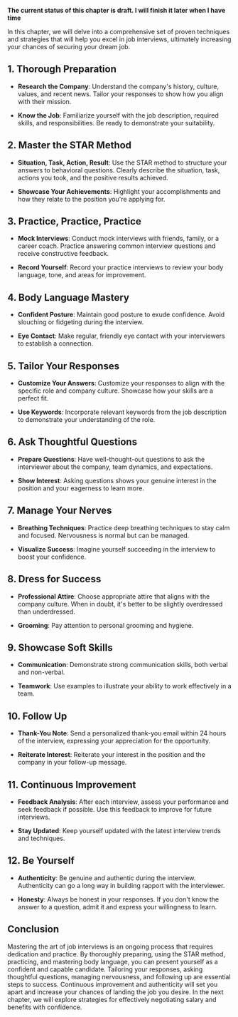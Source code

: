 **The current status of this chapter is draft. I will finish it later when I have time**

In this chapter, we will delve into a comprehensive set of proven techniques and strategies that will help you excel in job interviews, ultimately increasing your chances of securing your dream job.

**1. Thorough Preparation**
---------------------------

* **Research the Company**: Understand the company's history, culture, values, and recent news. Tailor your responses to show how you align with their mission.

* **Know the Job**: Familiarize yourself with the job description, required skills, and responsibilities. Be ready to demonstrate your suitability.

**2. Master the STAR Method**
-----------------------------

* **Situation, Task, Action, Result**: Use the STAR method to structure your answers to behavioral questions. Clearly describe the situation, task, actions you took, and the positive results achieved.

* **Showcase Your Achievements**: Highlight your accomplishments and how they relate to the position you're applying for.

**3. Practice, Practice, Practice**
-----------------------------------

* **Mock Interviews**: Conduct mock interviews with friends, family, or a career coach. Practice answering common interview questions and receive constructive feedback.

* **Record Yourself**: Record your practice interviews to review your body language, tone, and areas for improvement.

**4. Body Language Mastery**
----------------------------

* **Confident Posture**: Maintain good posture to exude confidence. Avoid slouching or fidgeting during the interview.

* **Eye Contact**: Make regular, friendly eye contact with your interviewers to establish a connection.

**5. Tailor Your Responses**
----------------------------

* **Customize Your Answers**: Customize your responses to align with the specific role and company culture. Showcase how your skills are a perfect fit.

* **Use Keywords**: Incorporate relevant keywords from the job description to demonstrate your understanding of the role.

**6. Ask Thoughtful Questions**
-------------------------------

* **Prepare Questions**: Have well-thought-out questions to ask the interviewer about the company, team dynamics, and expectations.

* **Show Interest**: Asking questions shows your genuine interest in the position and your eagerness to learn more.

**7. Manage Your Nerves**
-------------------------

* **Breathing Techniques**: Practice deep breathing techniques to stay calm and focused. Nervousness is normal but can be managed.

* **Visualize Success**: Imagine yourself succeeding in the interview to boost your confidence.

**8. Dress for Success**
------------------------

* **Professional Attire**: Choose appropriate attire that aligns with the company culture. When in doubt, it's better to be slightly overdressed than underdressed.

* **Grooming**: Pay attention to personal grooming and hygiene.

**9. Showcase Soft Skills**
---------------------------

* **Communication**: Demonstrate strong communication skills, both verbal and non-verbal.

* **Teamwork**: Use examples to illustrate your ability to work effectively in a team.

**10. Follow Up**
-----------------

* **Thank-You Note**: Send a personalized thank-you email within 24 hours of the interview, expressing your appreciation for the opportunity.

* **Reiterate Interest**: Reiterate your interest in the position and the company in your follow-up message.

**11. Continuous Improvement**
------------------------------

* **Feedback Analysis**: After each interview, assess your performance and seek feedback if possible. Use this feedback to improve for future interviews.

* **Stay Updated**: Keep yourself updated with the latest interview trends and techniques.

**12. Be Yourself**
-------------------

* **Authenticity**: Be genuine and authentic during the interview. Authenticity can go a long way in building rapport with the interviewer.

* **Honesty**: Always be honest in your responses. If you don't know the answer to a question, admit it and express your willingness to learn.

**Conclusion**
--------------

Mastering the art of job interviews is an ongoing process that requires dedication and practice. By thoroughly preparing, using the STAR method, practicing, and mastering body language, you can present yourself as a confident and capable candidate. Tailoring your responses, asking thoughtful questions, managing nervousness, and following up are essential steps to success. Continuous improvement and authenticity will set you apart and increase your chances of landing the job you desire. In the next chapter, we will explore strategies for effectively negotiating salary and benefits with confidence.
